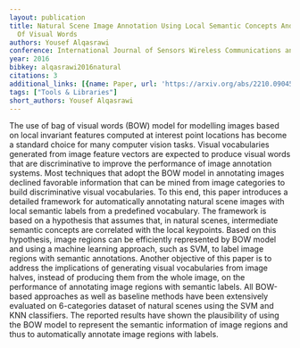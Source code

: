 ```yaml
---
layout: publication
title: Natural Scene Image Annotation Using Local Semantic Concepts And Spatial Bag
  Of Visual Words
authors: Yousef Alqasrawi
conference: International Journal of Sensors Wireless Communications and Control
year: 2016
bibkey: alqasrawi2016natural
citations: 3
additional_links: [{name: Paper, url: 'https://arxiv.org/abs/2210.09045'}]
tags: ["Tools & Libraries"]
short_authors: Yousef Alqasrawi
---
```

The use of bag of visual words (BOW) model for modelling images based on
local invariant features computed at interest point locations has become a
standard choice for many computer vision tasks. Visual vocabularies generated
from image feature vectors are expected to produce visual words that are
discriminative to improve the performance of image annotation systems. Most
techniques that adopt the BOW model in annotating images declined favorable
information that can be mined from image categories to build discriminative
visual vocabularies. To this end, this paper introduces a detailed framework
for automatically annotating natural scene images with local semantic labels
from a predefined vocabulary. The framework is based on a hypothesis that
assumes that, in natural scenes, intermediate semantic concepts are correlated
with the local keypoints. Based on this hypothesis, image regions can be
efficiently represented by BOW model and using a machine learning approach,
such as SVM, to label image regions with semantic annotations. Another
objective of this paper is to address the implications of generating visual
vocabularies from image halves, instead of producing them from the whole image,
on the performance of annotating image regions with semantic labels. All
BOW-based approaches as well as baseline methods have been extensively
evaluated on 6-categories dataset of natural scenes using the SVM and KNN
classifiers. The reported results have shown the plausibility of using the BOW
model to represent the semantic information of image regions and thus to
automatically annotate image regions with labels.